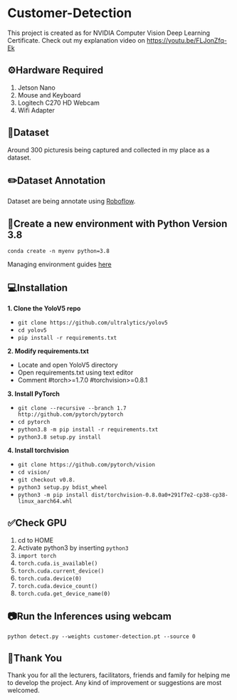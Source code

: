 # Customer-Detection
This project is created as for NVIDIA Computer Vision Deep Learning Certificate.
Check out my explanation video on https://youtu.be/FLJonZfq-Ek

## :gear:Hardware Required
1. Jetson Nano
2. Mouse and Keyboard
3. Logitech C270 HD Webcam
4. Wifi Adapter

## :file_folder:Dataset
Around 300 picturesis being captured and collected  in my place as a dataset.

## :pencil2:Dataset Annotation
Dataset are being annotate using [Roboflow](https://roboflow.com/).

## :deciduous_tree:Create a new environment with Python Version 3.8
`conda create -n myenv python=3.8`

Managing environment guides [here](https://docs.conda.io/projects/conda/en/latest/user-guide/tasks/manage-environments.html#viewing-a-list-of-your-environments)

## :computer:Installation

**1. Clone the YoloV5 repo**
   - `git clone https://github.com/ultralytics/yolov5`
   - `cd yolov5`
   - `pip install -r requirements.txt`
   
**2. Modify requirements.txt**
   - Locate and open YoloV5 directory
   - Open requirements.txt using text editor
   - Comment #torch>=1.7.0 #torchvision>=0.8.1

**3. Install PyTorch**
   - `git clone --recursive --branch 1.7 http://github.com/pytorch/pytorch`
   - `cd pytorch`
   - `python3.8 -m pip install -r requirements.txt`
   - `python3.8 setup.py install`

**4. Install torchvision**
   - `git clone https://github.com/pytorch/vision`
   - `cd vision/`
   - `git checkout v0.8.`
   - `python3 setup.py bdist_wheel`
   - `python3 -m pip install dist/torchvision-0.8.0a0+291f7e2-cp38-cp38-linux_aarch64.whl`

## :white_check_mark:Check GPU
1. cd to HOME
2. Activate python3 by inserting `python3`
3. `import torch`
4. `torch.cuda.is_available()`
5. `torch.cuda.current_device()`
6. `torch.cuda.device(0)`
7. `torch.cuda.device_count()`
8. `torch.cuda.get_device_name(0)`


## :camera:Run the Inferences using webcam
`python detect.py --weights customer-detection.pt --source 0`

## :handshake:Thank You
Thank you for all the lecturers, facilitators, friends and family for helping me to develop the project. Any kind of improvement or suggestions are most welcomed.
